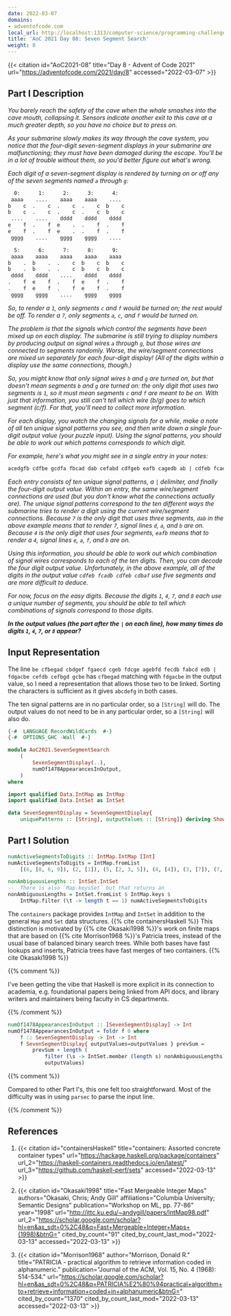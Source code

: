 ```yaml
---
date: 2022-03-07
domains:
- adventofcode.com
local_url: http://localhost:1313/computer-science/programming-challenges/advent-of-code/2021/src/AoC2021/SevenSegmentSearch/
title: 'AoC 2021 Day 08: Seven Segment Search'
weight: 8
---
```


{{< citation
    id="AoC2021-08"
    title="Day 8 - Advent of Code 2021"
    url="https://adventofcode.com/2021/day/8"
    accessed="2022-03-07" >}}

## Part I Description

*You barely reach the safety of the cave when the whale smashes into the cave
mouth, collapsing it. Sensors indicate another exit to this cave at a much
greater depth, so you have no choice but to press on.*

*As your submarine slowly makes its way through the cave system, you notice that
the four-digit seven-segment displays in your submarine are malfunctioning;
they must have been damaged during the escape. You'll be in a lot of trouble
without them, so you'd better figure out what's wrong.*

*Each digit of a seven-segment display is rendered by turning on or off any of
the seven segments named `a` through `g`:*

```md
  0:      1:      2:      3:      4:
 aaaa    ....    aaaa    aaaa    ....
b    c  .    c  .    c  .    c  b    c
b    c  .    c  .    c  .    c  b    c
 ....    ....    dddd    dddd    dddd
e    f  .    f  e    .  .    f  .    f
e    f  .    f  e    .  .    f  .    f
 gggg    ....    gggg    gggg    ....

  5:      6:      7:      8:      9:
 aaaa    aaaa    aaaa    aaaa    aaaa
b    .  b    .  .    c  b    c  b    c
b    .  b    .  .    c  b    c  b    c
 dddd    dddd    ....    dddd    dddd
.    f  e    f  .    f  e    f  .    f
.    f  e    f  .    f  e    f  .    f
 gggg    gggg    ....    gggg    gggg
```

*So, to render a `1`, only segments `c` and `f` would be turned on; the rest
would be off. To render a `7`, only segments `a`, `c`, and `f` would be turned
on.*

*The problem is that the signals which control the segments have been mixed up
on each display. The submarine is still trying to display numbers by producing
output on signal wires `a` through `g`, but those wires are connected to
segments randomly. Worse, the wire/segment connections are mixed un separately
for each four-digit display! (All of the digits within a display use the same
connections, though.)*

*So, you might know that only signal wires `b` and `g` are turned on, but that
doesn't mean segments `b` and `g` are turned on: the only digit that uses two
segments is `1`, so it must mean segments `c` and `f` are meant to be on. With
just that information, you still can't tell which wire (b/g) goes to which
segment (c/f). For that, you'll need to collect more information.*

*For each display, you watch the changing signals for a while, make a note of
all ten unique signal patterns you see, and then write down a single four-digit
output value (your puzzle input). Using the signal patterns, you should be able
to work out which patterns corresponds to which digit.*

*For example, here's what you might see in a single entry in your notes:*

```txt
acedgfb cdfbe gcdfa fbcad dab cefabd cdfgeb eafb cagedb ab | cdfeb fcadb cdfeb cdbaf
```

*Each entry consists of ten unique signal patterns, a `|` delimiter, and
finally the four-digit output value. Within an entry, the same wire/segment
connections are used (but you don't know what the connections actually are). The
unique signal patterns correspond to the ten different ways the submarine tries
to render a digit using the current wire/segment connections. Because `7` is the
only digit that uses three segments, `dab` in the above example means that to
render `7`, signal lines `d`, `a`, and `b` are on. Because `4` is the only digit
that uses four segments, `eafb` means that to render a `4`, signal lines `e`,
`a`, `f`, and `b` are on.*

*Using this information, you should be able to work out which combination of
signal wires corresponds to each of the ten digits. Then, you can decode the
four digit output value. Unfortunately, in the above example, all of the digits
in the output value `cdfeb fcadb cdfeb cdbaf` use five segments and are more
difficult to deduce.*

*For now, focus on the easy digits. Because the digits `1`, `4`, `7`, and `8`
each use a unique number of segments, you should be able to tell which
combinations of signals correspond to those digits.*

***In the output values (the part after the `|` on each line), how many times
do digits `1`, `4`, `7`, or `8` appear?***

## Input Representation

The line `be cfbegad cbdgef fgaecd cgeb fdcge agebfd fecdb fabcd edb | fdgacbe
cefdb cefbgd gcbe` has `cfbegad` matching with `fdgacbe` in the output value, so
I need a representation that allows those two to be linked. Sorting the
characters is sufficient as it gives `abcdefg` in both cases.

The ten signal patterns are in no particular order, so a `[String]` will do. The
output values do not need to be in any particular order, so a `[String]` will
also do.

```hs
{-#  LANGUAGE RecordWildCards  #-}
{-#  OPTIONS_GHC -Wall  #-}

module AoC2021.SevenSegmentSearch
    (
        SevenSegmentDisplay(..),
        numOf1478AppearancesInOutput,
    )
where

import qualified Data.IntMap as IntMap
import qualified Data.IntSet as IntSet

data SevenSegmentDisplay = SevenSegmentDisplay{
    uniquePatterns :: [String], outputValues :: [String]} deriving Show
```

## Part I Solution

```hs
numActiveSegmentsToDigits :: IntMap.IntMap [Int]
numActiveSegmentsToDigits = IntMap.fromList
    [(6, [0, 6, 9]), (2, [1]), (5, [2, 3, 5]), (4, [4]), (3, [7]), (7, [8])]

nonAmbiguousLengths :: IntSet.IntSet
--  There is also `Map.keysSet` but that returns an
nonAmbiguousLengths = IntSet.fromList $ IntMap.keys $
    IntMap.filter (\t -> length t == 1) numActiveSegmentsToDigits
```

The `containers` package provides `IntMap` and `IntSet` in addition to the
general `Map` and `Set` data structures. {{% cite containersHaskell %}} This
distinction is motivated by {{% cite Okasaki1998 %}}'s work on finite maps that
are based on {{% cite Morrison1968 %}}'s Patricia trees, instead of the usual
base of balanced binary search trees. While both bases have fast lookups and
inserts, Patricia trees have fast merges of two containers. {{% cite
Okasaki1998 %}}

{{% comment %}}

I've been getting the vibe that Haskell is more explicit in its connection to
academia, e.g. foundational papers being linked from API docs, and library
writers and maintainers being faculty in CS departments.

{{% /comment %}}

```hs
numOf1478AppearancesInOutput :: [SevenSegmentDisplay] -> Int
numOf1478AppearancesInOutput = foldr f 0 where
    f :: SevenSegmentDisplay -> Int -> Int
    f SevenSegmentDisplay{ outputValues=outputValues } prevSum =
        prevSum + length (
            filter (\s -> IntSet.member (length s) nonAmbiguousLengths)
            outputValues)
```

{{% comment %}}

Compared to other Part I's, this one felt too straightforward. Most of the
difficulty was in using `parsec` to parse the input line.

{{% /comment %}}

## References

1. {{< citation
    id="containersHaskell"
    title="containers: Assorted concrete container types"
    url="https://hackage.haskell.org/package/containers"
    url_2="https://haskell-containers.readthedocs.io/en/latest/"
    url_3="https://github.com/haskell-perf/sets"
    accessed="2022-03-13" >}}

1. {{< citation
    id="Okasaki1998"
    title="Fast Mergeable Integer Maps"
    authors="Okasaki, Chris; Andy Gill"
    affiliations="Columbia University; Semantic Designs"
    publication="Workshop on ML, pp. 77-86"
    year="1998"
    url="http://ittc.ku.edu/~andygill/papers/IntMap98.pdf"
    url_2="https://scholar.google.com/scholar?hl=en&as_sdt=0%2C48&q=Fast+Mergeable+Integer+Maps+(1998)&btnG="
    cited_by_count="91"
    cited_by_count_last_mod="2022-03-13"
    accessed="2022-03-13" >}}

1. {{< citation
    id="Morrison1968"
    author="Morrison, Donald R."
    title="PATRICIA - practical algorithm to retrieve information coded in alphanumeric."
    publication="Journal of the ACM, Vol. 15, No. 4 (1968): 514-534."
    url="https://scholar.google.com/scholar?hl=en&as_sdt=0%2C48&q=PATRICIA%E2%80%94practical+algorithm+to+retrieve+information+coded+in+alphanumeric&btnG="
    cited_by_count="1370"
    cited_by_count_last_mod="2022-03-13"
    accessed="2022-03-13" >}}
